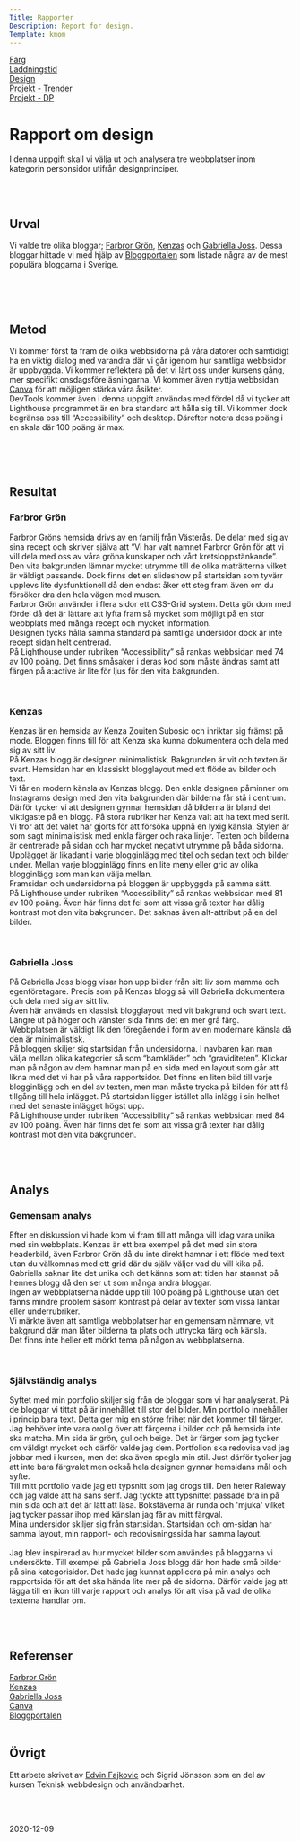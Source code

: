 ```yaml
---
Title: Rapporter
Description: Report for design.
Template: kmom
---
```


<div class="menu">
<a href="01_colors">Färg</a><br>
<a href="02_load">Laddningstid</a><br>
<a href="03_design_principles">Design</a><br>
<a href="10_webbplatsdesign">Projekt - Trender</a><br>
<a href="11_design-och-webbplatser">Projekt - DP</a><br>
</div>


<div class="answers">
<h1>Rapport om design</h1>

<p>I denna uppgift skall vi välja ut och analysera tre webbplatser inom kategorin
personsidor utifrån designprinciper.</p><br>
<br>

<h2>Urval</h2>

<p>Vi valde tre olika bloggar; <a href="https://farbrorgron.se/">Farbror Grön</a>,
<a href="http://kenzas.se/">Kenzas</a> och
<a href="https://gabriellajoss.se/">Gabriella Joss</a>. Dessa
bloggar hittade vi med hjälp av
<a href="https://www.bloggportalen.se/BlogPortal/view/TopLists">Bloggportalen</a>
som listade några av de mest populära bloggarna i Sverige.</p><br>
<br>
<br>

<h2>Metod</h2>

<p>Vi kommer först ta fram de olika webbsidorna på våra datorer och samtidigt ha en
viktig dialog med varandra där vi går igenom hur samtliga webbsidor är uppbyggda.
Vi kommer reflektera på det vi lärt oss under kursens gång, mer specifikt onsdagsföreläsningarna.
Vi kommer även nyttja webbsidan
<a href="https://www.canva.com/learn/design-elements-principles/">Canva</a>
för att möjligen stärka våra åsikter.<br>
DevTools kommer även i denna uppgift användas med fördel då vi tycker att
Lighthouse programmet är en bra standard att hålla sig till. Vi kommer dock
begränsa oss till “Accessibility” och desktop. Därefter notera dess poäng i en
skala där 100 poäng är max.</p><br>
<br>
<br>

<h2>Resultat</h2>

<h3>Farbror Grön</h3>
<p>Farbror Gröns hemsida drivs av en familj från Västerås. De delar med sig av sina
recept och skriver själva att “Vi har valt namnet Farbror Grön för att vi vill
dela med oss av våra gröna kunskaper och vårt kretsloppstänkande”.<br>
Den vita bakgrunden lämnar mycket utrymme till de olika maträtterna vilket är
väldigt passande. Dock finns det en slideshow på startsidan som tyvärr upplevs
lite dysfunktionell då den endast åker ett steg fram även om du försöker dra den
hela vägen med musen.<br>
Farbror Grön använder i flera sidor ett CSS-Grid system. Detta gör dom med fördel
då det är lättare att lyfta fram så mycket som möjligt på en stor webbplats med
många recept och mycket information.<br>
Designen tycks hålla samma standard på samtliga undersidor dock är inte recept
sidan helt centrerad.<br>
På Lighthouse under rubriken “Accessibility” så rankas webbsidan med 74 av 100 poäng.
Det finns småsaker i deras kod som måste ändras samt att färgen på a:active är
lite för ljus för den vita bakgrunden.</p>
<br>

<h3>Kenzas</h3>
<p>Kenzas är en hemsida av Kenza Zouiten Subosic och inriktar sig främst på mode.
Bloggen finns till för att Kenza ska kunna dokumentera och dela med sig av sitt liv.<br>
På Kenzas blogg är designen minimalistisk. Bakgrunden är vit och texten är svart.
Hemsidan har en klassiskt blogglayout med ett flöde av bilder och text.<br>
Vi får en modern känsla av Kenzas blogg. Den enkla designen påminner om Instagrams
design med den vita bakgrunden där bilderna får stå i centrum. Därför tycker vi
att designen gynnar hemsidan då bilderna är bland det viktigaste på en blogg.
På stora rubriker har Kenza valt att ha text med serif. Vi tror att det valet har
gjorts för att försöka uppnå en lyxig känsla.
Stylen är som sagt minimalistisk med enkla färger och raka linjer. Texten och
bilderna är centrerade på sidan och har mycket negativt utrymme på båda sidorna.
Upplägget är likadant i varje blogginlägg med titel och sedan text och bilder
under. Mellan varje blogginlägg finns en lite meny eller grid av olika blogginlägg
som man kan välja mellan.<br>
Framsidan och undersidorna på bloggen är uppbyggda på samma sätt.<br>
På Lighthouse under rubriken “Accessibility” så rankas webbsidan med 81 av 100 poäng.
Även här finns det fel som att vissa grå texter har dålig kontrast mot den vita
bakgrunden. Det saknas även alt-attribut på en del bilder.</p>
<br>

<h3>Gabriella Joss</h3>
<p>På Gabriella Joss blogg visar hon upp bilder från sitt liv som mamma och egenföretagare.
Precis som på Kenzas blogg så vill Gabriella dokumentera och dela med sig av sitt liv.<br>
Även här används en klassisk blogglayout med vit bakgrund och svart text. Längre ut
på höger och vänster sida finns det en mer grå färg.<br>
Webbplatsen är väldigt lik den föregående i form av en modernare känsla då den är
minimalistisk.<br>
På bloggen skiljer sig startsidan från undersidorna. I navbaren kan man välja
mellan olika kategorier så som “barnkläder” och “graviditeten”. Klickar man på
någon av dem hamnar man på en sida med en layout som går att likna med det vi har
på våra rapportsidor. Det finns en liten bild till varje blogginlägg och en del
av texten, men man måste trycka på bilden för att få tillgång till hela inlägget.
På startsidan ligger istället alla inlägg i sin helhet med det senaste inlägget
högst upp.<br>
På Lighthouse under rubriken “Accessibility” så rankas webbsidan med 84 av 100 poäng.
Även här finns det fel som att vissa grå texter har dålig kontrast mot den vita bakgrunden.</p>
<br>
<br>

<h2>Analys</h2>

<h3>Gemensam analys</h3>
<p>Efter en diskussion vi hade kom vi fram till att många vill idag vara unika med
sin webbplats. Kenzas är ett bra exempel på det med sin stora headerbild, även
Farbror Grön då du inte direkt hamnar i ett flöde med text utan du välkomnas med
ett grid där du själv väljer vad du vill kika på. Gabriella saknar lite det unika
och det känns som att tiden har stannat på hennes blogg då den ser ut som många
andra bloggar.<br>
Ingen av webbplatserna nådde upp till 100 poäng på Lighthouse utan det fanns
mindre problem såsom kontrast på delar av texter som vissa länkar eller underrubriker.<br>
Vi märkte även att samtliga webbplatser har en gemensam nämnare, vit bakgrund
där man låter bilderna ta plats och uttrycka färg och känsla.<br>
Det finns inte heller ett mörkt tema på någon av webbplatserna.</p>
<br>

<h3>Självständig analys</h3>
<p>Syftet med min portfolio skiljer sig från de bloggar som vi har analyserat.
På de bloggar vi tittat på är innehållet till stor del bilder. Min portfolio innehåller
i princip bara text. Detta ger mig en större frihet när det kommer till färger.
Jag behöver inte vara orolig över att färgerna i bilder och på hemsida inte ska
matcha. Min sida är grön, gul och beige. Det är färger som jag tycker om väldigt
mycket och därför valde jag dem. Portfolion ska redovisa vad jag jobbar med i
kursen, men det ska även spegla min stil. Just därför tycker jag att inte bara
färgvalet men också hela designen gynnar hemsidans mål och syfte.<br>
Till mitt portfolio valde jag ett typsnitt som jag drogs till. Den heter Raleway
och jag valde att ha sans serif. Jag tyckte att typsnittet passade bra in på min
sida och att det är lätt att läsa. Bokstäverna är runda och 'mjuka' vilket jag
tycker passar ihop med känslan jag får av mitt färgval.<br>
Mina undersidor skiljer sig från startsidan. Startsidan och om-sidan har samma
layout, min rapport- och redovisningssida har samma layout.<br>
<br>
Jag blev inspirerad av hur mycket bilder som användes på bloggarna vi undersökte.
Till exempel på Gabriella Joss blogg där hon hade små bilder på sina kategorisidor.
Det hade jag kunnat applicera på min analys och rapportsida för att det ska hända
lite mer på de sidorna. Därför valde jag att lägga till en ikon till varje rapport
och analys för att visa på vad de olika texterna handlar om.
</p>
<br>
<br>

<h2>Referenser</h2>

<a href="https://farbrorgron.se/">Farbror Grön</a><br>
<a href="http://kenzas.se/">Kenzas</a><br>
<a href="https://gabriellajoss.se/">Gabriella Joss</a><br>
<a href="https://www.canva.com/learn/design-elements-principles/">Canva</a><br>
<a href="https://www.bloggportalen.se/BlogPortal/view/TopLists">Bloggportalen</a>
<br>
<br>

<h2>Övrigt</h2>

<p>Ett arbete skrivet av <a href="http://www.student.bth.se/~edfa18/dbwebb-kurser/design/me/portfolio/design/">
Edvin Fajkovic</a> och Sigrid Jönsson som en del av kursen
Teknisk webbdesign och användbarhet.</p>
<br>
<br>
<p>2020-12-09</p>
</div>
